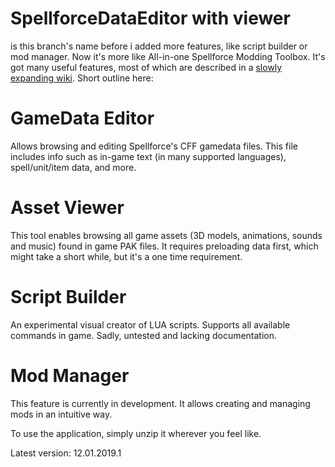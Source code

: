 # SpellforceDataEditor with viewer
is this branch's name before i added more features, like script builder or mod manager. Now it's more like All-in-one Spellforce Modding Toolbox. It's got many useful features, most of which are described in a [slowly expanding wiki](https://github.com/leszekd25/spellforce_data_editor/wiki). Short outline here:

# GameData Editor
Allows browsing and editing Spellforce's CFF gamedata files. This file includes info such as in-game text (in many supported languages), spell/unit/item data, and more.

# Asset Viewer
This tool enables browsing all game assets (3D models, animations, sounds and music) found in game PAK files. It requires preloading data first, which might take a short while, but it's a one time requirement.

# Script Builder
An experimental visual creator of LUA scripts. Supports all available commands in game. Sadly, untested and lacking documentation.

# Mod Manager
This feature is currently in development. It allows creating and managing mods in an intuitive way.

To use the application, simply unzip it wherever you feel like.

Latest version: 12.01.2019.1
